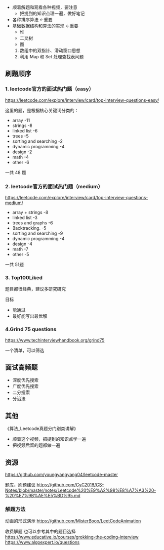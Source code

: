 
- 顺着解题和观看各种视频，要注意
	- 把提到的知识点理一遍，做好笔记
- 各种排序算法 <-重要
- 基础数据结构和算法的实现 <-重要
	- 堆
	- 二叉树
	- 图
	1. 数组中的双指针、滑动窗口思想
	2. 利用 Map 和 Set 处理查找表问题


## 刷题顺序


### 1. leetcode官方的面试热门题（easy）
https://leetcode.com/explore/interview/card/top-interview-questions-easy/

这里的题，是根据核心关键词分类的：
- array  -11
- strings -8
- linked list -6
- trees -5
- sorting and searching -2
- dynamic programming -4
- design -2
- math -4
- other -6

一共 48 题

### 2. leetcode官方的面试热门题（medium）
https://leetcode.com/explore/interview/card/top-interview-questions-medium/

- array + strings -8
- linked list -3
- trees and graphs -6
- Backtracking. -5
- sorting and searching -9
- dynamic programming -4
- design -4
- math -7
- other -5

一共 51题

### 3. Top100Liked

题目都很经典，建议多研究研究

目标
- 能通过
- 最好能写出最优解



### 4.**Grind** **75** **question**s

https://www.techinterviewhandbook.org/grind75

一个清单，可以筛选



## 面试高频题

- 深度优先搜索
- 广度优先搜索
- 二分搜索
- 分治法


## 其他
《算法_Leetcode真题分门别类讲解》

 - 顺着这个视频，把提到的知识点学一遍
- 把视频后留的题都做一遍

## 资源

https://github.com/youngyangyang04/leetcode-master

题库，刷题建议
https://github.com/CyC2018/CS-Notes/blob/master/notes/Leetcode%20%E9%A2%98%E8%A7%A3%20-%20%E7%9B%AE%E5%BD%95.md

### 解题方法

动画的形式演示
https://github.com/MisterBooo/LeetCodeAnimation


收费解题
也可以参考其中的题目选择
https://www.educative.io/courses/grokking-the-coding-interview
https://www.algoexpert.io/questions
